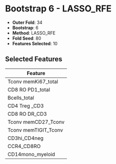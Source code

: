 # Bootstrap 6 - LASSO_RFE

- **Outer Fold**: 34
- **Bootstrap**: 6
- **Method**: LASSO_RFE
- **Fold Seed**: 80
- **Features Selected**: 10

## Selected Features

| Feature |
|---------|
| Tconv memKi67_total |
| CD8 RO PD1_total |
| Bcells_total |
| CD4 Treg _CD3 |
| CD8 RO DR_CD3 |
| Tconv memCD27_Tconv |
| Tconv memTIGIT_Tconv |
| CD3hi_CD4neg |
| CCR4_CD8RO |
| CD14mono_myeloid |
